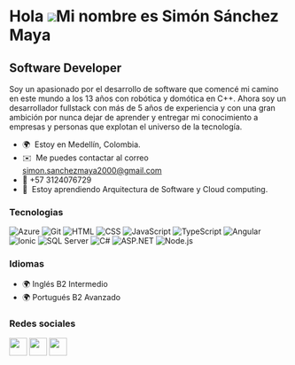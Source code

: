Hola ![](https://user-images.githubusercontent.com/18350557/176309783-0785949b-9127-417c-8b55-ab5a4333674e.gif)Mi nombre es Simón Sánchez Maya
==========================================================================================================================================

Software Developer
------------------

Soy un apasionado por el desarrollo de software que comencé mi camino en este mundo a los 13 años con robótica y domótica en C++. Ahora soy un desarrollador fullstack con más de 5 años de experiencia y con una gran ambición por nunca dejar de aprender y entregar mi conocimiento a empresas y personas que explotan el universo de la tecnología.

* 🌍  Estoy en Medellín, Colombia.
* ✉️  Me puedes contactar al correo [simon.sanchezmaya2000@gmail.com](mailto:simon.sanchezmaya2000@gmail.com)
* 🚀 +57 3124076729
* 🧠  Estoy aprendiendo Arquitectura de Software y Cloud computing.

### Tecnologias

![Azure](https://img.shields.io/badge/-Azure-0089D6?logo=microsoft-azure&logoColor=white&style=flat-square&color=0089D6)
![Git](https://img.shields.io/badge/-Git-F05032?logo=git&logoColor=white&style=flat-square&color=F05032)
![HTML](https://img.shields.io/badge/-HTML-E34F26?logo=html5&logoColor=white&style=flat-square&color=E34F26)
![CSS](https://img.shields.io/badge/-CSS-1572B6?logo=css3&logoColor=white&style=flat-square&color=1572B6)
![JavaScript](https://img.shields.io/badge/-JavaScript-F7DF1E?logo=javascript&logoColor=black&style=flat-square&color=F7DF1E)
![TypeScript](https://img.shields.io/badge/-TypeScript-007ACC?logo=typescript&logoColor=white&style=flat-square&color=007ACC)
![Angular](https://img.shields.io/badge/-Angular-DD0031?logo=angular&logoColor=white&style=flat-square&color=DD0031)
![Ionic](https://img.shields.io/badge/-Ionic-3880FF?logo=ionic&logoColor=white&style=flat-square&color=3880FF)
![SQL Server](https://img.shields.io/badge/-SQL%20Server-CC2927?logo=microsoft-sql-server&logoColor=white&style=flat-square&color=CC2927)
![C#](https://img.shields.io/badge/-C%23-239120?logo=c-sharp&logoColor=white&style=flat-square&color=239120)
![ASP.NET](https://img.shields.io/badge/-ASP.NET-512BD4?logo=.net&logoColor=white&style=flat-square&color=512BD4)
![Node.js](https://img.shields.io/badge/-Node.js-339933?logo=node.js&logoColor=white&style=flat-square&color=339933)

### Idiomas
* 🌍  Inglés B2 Intermedio
* 🌍  Portugués B2 Avanzado  

### Redes sociales

<p align="left"> <a href="https://www.github.com/Simontry" target="_blank" rel="noreferrer"><img src="https://raw.githubusercontent.com/danielcranney/readme-generator/main/public/icons/socials/github.svg" width="32" height="32" /></a> <a href="http://www.instagram.com/simontry?igshid=ZDdkNTZiNTM=" target="_blank" rel="noreferrer"><img src="https://raw.githubusercontent.com/danielcranney/readme-generator/main/public/icons/socials/instagram.svg" width="32" height="32" /></a> <a href="https://www.linkedin.com/in/simon-sanchez-maya-b41306196" target="_blank" rel="noreferrer"><img src="https://raw.githubusercontent.com/danielcranney/readme-generator/main/public/icons/socials/linkedin.svg" width="32" height="32" /></a></p>
